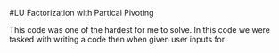 #LU Factorization with Partical Pivoting

This code was one of the hardest for me to solve. In this code we were tasked with writing a code then when given user inputs for 
